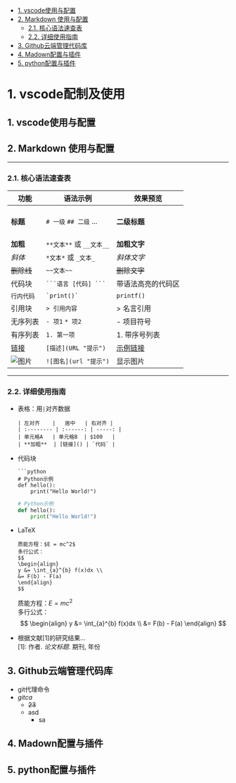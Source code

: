 - [1. vscode使用与配置](#1-vscode使用与配置)
- [2. Markdown 使用与配置](#2-markdown-使用与配置)
  - [2.1. 核心语法速查表](#21-核心语法速查表)
  - [2.2. 详细使用指南](#22-详细使用指南)
- [3. Github云端管理代码库](#3-github云端管理代码库)
- [4. Madown配置与插件](#4-madown配置与插件)
- [5. python配置与插件](#5-python配置与插件)



# 1. vscode配制及使用

## 1. vscode使用与配置

## 2. Markdown 使用与配置
---
### 2.1. 核心语法速查表
  
| 功能          | 语法示例                      | 效果预览             |
|---------------|-------------------------------|---------------------|
| **标题**      | `# 一级` `## 二级` ...        | <h4>二级标题</h4>   |
| **加粗**      | `**文本**` 或 `__文本__`      | **加粗文字**        |
| *斜体*        | `*文本*` 或 `_文本_`          | *斜体文字*          |
| ~~删除线~~     | `~~文本~~`                    | ~~删除文字~~        |
| 代码块        | ```` ```语言 [代码] ``` ````  | 带语法高亮的代码区  |
| `行内代码`     | `` `print()` ``               | `printf()`          |
| 引用块        | `> 引用内容`                  | > 名言引用          |
| 无序列表      | `- 项1` `* 项2`               | - 项目符号          |
| 有序列表      | `1. 第一项`                   | 1. 带序号列表       |
| [链接](/)      | `[描述](URL "提示")`          | [示例链接](#)       |
| ![图片]()     | `![图名](url "提示")`         | 显示图片            |

---


### 2.2. 详细使用指南

  - 表格：用`|`对齐数据
    ```
    | 左对齐    |   居中   | 右对齐 |
    | :-------- | :------: | -----: |
    | 单元格A   | 单元格B  | $100   |
    | **加粗**  | [链接]() | `代码` |
    ```

  - 代码块
    ``` 
    ```python
    # Python示例
    def hello():
        print("Hello World!")
    ```   

    ```python
    # Python示例
    def hello():
        print("Hello World!")
    ```

  - LaTeX
    ```
    质能方程：$E = mc^2$  
    多行公式：
    $$
    \begin{align}
    y &= \int_{a}^{b} f(x)dx \\
    &= F(b) - F(a)
    \end{align}
    $$
    ```
    质能方程：$E = mc^2$  
    多行公式：
    $$
    \begin{align}
    y &= \int_{a}^{b} f(x)dx \\
    &= F(b) - F(a)
    \end{align}
    $$

  - 根据文献[1]的研究结果...  
    [1]: 作者. _论文标题_. 期刊, 年份

## 3. Github云端管理代码库
- git代理命令
- *gitca*
    - ~~23~~
    - asd
        - sa

## 4. Madown配置与插件
## 5. python配置与插件




[def]: #5-python配置与插件